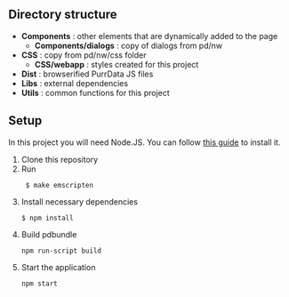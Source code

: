 ## Directory structure

- __Components__ : other elements that are dynamically added to the page
  - __Components/dialogs__ : copy of dialogs from pd/nw 
- __CSS__ : copy from pd/nw/css folder
  - __CSS/webapp__ : styles created for this project
- __Dist__ : browserified PurrData JS files
- __Libs__ : external dependencies
- __Utils__ : common functions for this project 

## Setup
In this project you will need Node.JS. You can follow [this guide](https://github.com/itp-dwd/2020-spring/blob/master/guides/installing-nodejs.md) to install it.
1. Clone this repository
2. Run 
   ```
    $ make emscripten
   ```
3. Install necessary dependencies
    ```
    $ npm install
    ```
4. Build pdbundle
    ```
    npm run-script build
    ```
5. Start the application
    ```
    npm start
    ```

